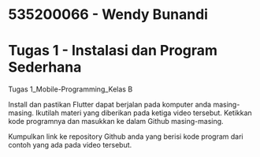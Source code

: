 # 535200066 - Wendy Bunandi

# Tugas 1 - Instalasi dan Program Sederhana

Tugas 1_Mobile-Programming_Kelas B

Install dan pastikan Flutter dapat berjalan pada komputer anda masing-masing. Ikutilah materi yang diberikan pada ketiga video tersebut. Ketikkan kode programnya dan masukkan ke dalam Github masing-masing.

Kumpulkan link ke repository Github anda yang berisi kode program dari contoh yang ada pada video tersebut.

